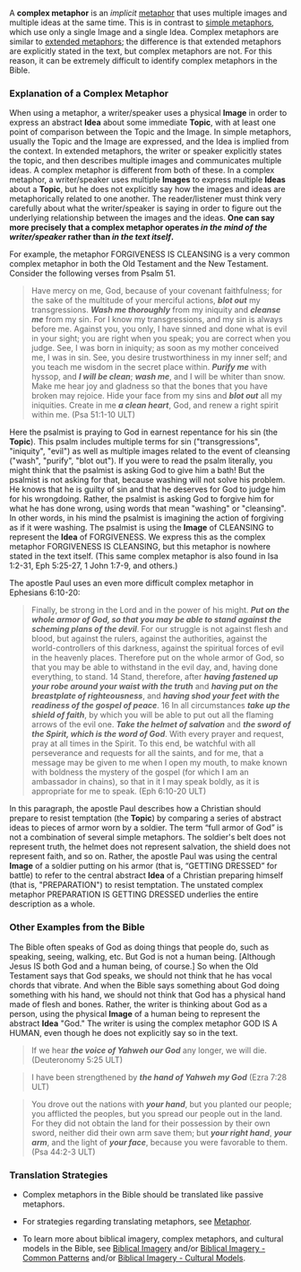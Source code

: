 
A **complex metaphor** is an *implicit* [metaphor](../figs-metaphor/01.md) that uses multiple images and multiple ideas at the same time. This is in contrast to [simple metaphors](../figs-simetaphor/01.md), which use only a single Image and a single Idea.  Complex metaphors are similar to [extended metaphors](../figs-exmetaphor); the difference is that extended metaphors are explicitly stated in the text, but complex metaphors are not.  For this reason, it can be extremely difficult to identify complex metaphors in the Bible.

### Explanation of a Complex Metaphor

When using a metaphor, a writer/speaker uses a physical **Image** in order to express an abstract **Idea** about some immediate **Topic**, with at least one point of comparison between the Topic and the Image. In simple metaphors, usually the Topic and the Image are expressed, and the Idea is implied from the context. In extended metaphors, the writer or speaker explicitly states the topic, and then describes multiple images and communicates multiple ideas. A complex metaphor is different from both of these.  In a complex metaphor, a writer/speaker uses multiple **Images** to express multiple **Ideas** about a **Topic**, but he does not explicitly say how the images and ideas are metaphorically related to one another. The reader/listener must think very carefully about what the writer/speaker is saying in order to figure out the underlying relationship between the images and the ideas. **One can say more precisely that a complex metaphor operates ***in the mind of the writer/speaker*** rather than ***in the text itself***.**

For example, the metaphor FORGIVENESS IS CLEANSING is a very common complex metaphor in both the Old Testament and the New Testament.  Consider the following verses from Psalm 51.

> Have mercy on me, God, because of your covenant faithfulness; for the sake of the multitude of your merciful actions, ***blot out*** my transgressions. ***Wash me thoroughly*** from my iniquity and ***cleanse me*** from my sin. For I know my transgressions, and my sin is always before me. Against you, you only, I have sinned and done what is evil in your sight; you are right when you speak; you are correct when you judge. See, I was born in iniquity; as soon as my mother conceived me, I was in sin. See, you desire trustworthiness in my inner self; and you teach me wisdom in the secret place within. ***Purify me*** with hyssop, and ***I will be clean***; ***wash me***, and I will be whiter than snow. Make me hear joy and gladness so that the bones that you have broken may rejoice. Hide your face from my sins and ***blot out*** all my iniquities. Create in me ***a clean heart***, God, and renew a right spirit within me. (Psa 51:1-10 ULT)

Here the psalmist is praying to God in earnest repentance for his sin (the **Topic**).  This psalm includes multiple terms for sin ("transgressions", "iniquity", "evil") as well as multiple images related to the event of cleansing ("wash", "purify", "blot out"). If you were to read the psalm literally, you might think that the psalmist is asking God to give him a bath! But the psalmist is not asking for that, because washing will not solve his problem. He knows that he is guilty of sin and that he deserves for God to judge him for his wrongdoing. Rather, the psalmist is asking God to forgive him for what he has done wrong, using words that mean "washing" or "cleansing". In other words, in his mind the psalmist is imagining the action of forgiving as if it were washing.  The psalmist is using the **Image** of CLEANSING to represent the **Idea** of FORGIVENESS. We express this as the complex metaphor FORGIVENESS IS CLEANSING, but this metaphor is nowhere stated in the text itself. (This same complex metaphor is also found in Isa 1:2-31, Eph 5:25-27, 1 John 1:7-9, and others.)

The apostle Paul uses an even more difficult complex metaphor in Ephesians 6:10-20: 

> Finally, be strong in the Lord and in the power of his might. ***Put on the whole armor of God, so that you may be able to stand against the scheming plans of the devil***. For our struggle is not against flesh and blood, but against the rulers, against the authorities, against the world-controllers of this darkness, against the spiritual forces of evil in the heavenly places. Therefore put on the whole armor of God, so that you may be able to withstand in the evil day, and, having done everything, to stand. 14 Stand, therefore, after ***having fastened up your robe around your waist with the truth*** and ***having put on the breastplate of righteousness***, and ***having shod your feet with the readiness of the gospel of peace***. 16 In all circumstances ***take up the shield of faith***, by which you will be able to put out all the flaming arrows of the evil one. ***Take the helmet of salvation*** and ***the sword of the Spirit, which is the word of God***. With every prayer and request, pray at all times in the Spirit. To this end, be watchful with all perseverance and requests for all the saints, and for me, that a message may be given to me when I open my mouth, to make known with boldness the mystery of the gospel (for which I am an ambassador in chains), so that in it I may speak boldly, as it is appropriate for me to speak. (Eph 6:10-20 ULT)

In this paragraph, the apostle Paul describes how a Christian should prepare to resist temptation (the **Topic**) by comparing a series of abstract ideas to pieces of armor worn by a soldier. The term “full armor of God” is not a combination of several simple metaphors. The soldier's belt does not represent truth, the helmet does not represent salvation, the shield does not represent faith, and so on. Rather, the apostle Paul was using the central **Image** of a soldier putting on his armor (that is, “GETTING DRESSED” for battle) to refer to the central abstract **Idea** of a Christian preparing himself (that is, "PREPARATION") to resist temptation. The unstated complex metaphor PREPARATION IS GETTING DRESSED underlies the entire description as a whole. 


### Other Examples from the Bible

The Bible often speaks of God as doing things that people do, such as speaking, seeing, walking, etc. But God is not a human being. [Although Jesus IS both God and a human being, of course.] So when the Old Testament says that God speaks, we should not think that he has vocal chords that vibrate. And when the Bible says something about God doing something with his hand, we should not think that God has a physical hand made of flesh and bones. Rather, the writer is thinking about God as a person, using the physical **Image** of a human being to represent the abstract **Idea** "God." The writer is using the complex metaphor GOD IS A HUMAN, even though he does not explicitly say so in the text.

> If we hear ***the voice of Yahweh our God*** any longer, we will die. (Deuteronomy 5:25 ULT)
  
> I have been strengthened by ***the hand of Yahweh my God*** (Ezra 7:28 ULT) 
  
> You drove out the nations with ***your hand***, but you planted our people; you afflicted the peoples, but you spread our people out in the land. For they did not obtain the land for their possession by their own sword, neither did their own arm save them; but ***your right hand***, ***your arm***, and the light of ***your face***, because you were favorable to them. (Psa 44:2-3 ULT)


### Translation Strategies

* Complex metaphors in the Bible should be translated like passive metaphors.

* For strategies regarding translating metaphors, see [Metaphor](../figs-metaphor/01.md).

* To learn more about biblical imagery, complex metaphors, and cultural models in the Bible, see [Biblical Imagery](../biblicalimageryta/01.md) and/or [Biblical Imagery - Common Patterns](../bita-part1/01.md) and/or [Biblical Imagery - Cultural Models](../bita-part3/01.md). 